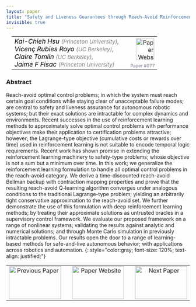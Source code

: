 ```yaml
---
layout: paper
title: "Safety and Liveness Guarantees through Reach-Avoid Reinforcement Learning"
invisible: true
---
```

<table width = "95%" style="padding-left: 15px; margin-left: auto; margin-right: 10px;">
<tr><td style = "vertical-align: top; padding-right: 25px;" rowspan="2">
<span style="color:black; font-size: 110%;"><i>
Kai-Chieh Hsu <span style="color:gray; font-size: 85%">(Princeton University)</span><span style="color:gray; font-size: 100%">,</span><br>  Vicenç Rubies Royo <span style="color:gray; font-size: 85%">(UC Berkeley)</span><span style="color:gray; font-size: 100%">,</span><br>  Claire Tomlin <span style="color:gray; font-size: 85%">(UC Berkeley)</span><span style="color:gray; font-size: 100%">,</span><br>  Jaime F Fisac <span style="color:gray; font-size: 85%">(Princeton University)</span>
</i></span>
</td>
<td style="text-align: right;"><a href="http://www.roboticsproceedings.org/rss17/p077.pdf"><img src="{{ site.baseurl }}/images/paper_link.png" alt="Paper Website" width = "50"  height = "60"/></a><br>     </td>
</tr>
<tr>
<td style="color:#777789; text-align:right; font-size: 75%; margin-right:10px;">Paper&nbsp;#077</td>
</tr>
</table>


### Abstract
Reach-avoid optimal control problems; in which the system must reach certain goal conditions while staying clear of unacceptable failure modes; are central to safety and liveness assurance for autonomous robotic systems; but their exact solutions are intractable for complex dynamics and environments. Recent successes in the use of reinforcement learning methods to approximately solve optimal control problems with performance objectives make their application to certification problems attractive; however; the Lagrange-type objective (cumulative costs or rewards over time) used in reinforcement learning is not suitable to encode temporal logic requirements. Recent work has shown promise in extending the reinforcement learning machinery to safety-type problems; whose objective is not a sum but a minimum over time. In this work; we generalize the reinforcement learning formulation to handle all optimal control problems in the reach-avoid category. We derive a time-discounted reach-avoid Bellman backup with contraction mapping properties and prove that the resulting reach-avoid Q-learning algorithm converges under analogous conditions to the traditional Lagrange-type problem; yielding an arbitrarily tight conservative approximation to the reach-avoid set. We further demonstrate the use of this formulation with deep reinforcement learning methods; by treating their approximate solutions as untrusted oracles in a supervisory control framework. We evaluate our proposed framework on a range of nonlinear systems; validating the results against analytic and numerical solutions; and through Monte Carlo simulation in previously intractable problems.  Our results open the door to a range of learning-based methods for safe-and-live autonomous behavior; with applications across robotics and automation.
{: style="color:gray; font-size: 120%; text-align: justified;"}



<table width="100%">
 <tr>
    <td style="width: 30%; text-align: center;"><a href="{{ site.baseurl }}/program/papers/076/">
<img src="{{ site.baseurl }}/images/previous_icon.png"
       alt="Previous Paper" width = "142"  height = "90"/> 
</a> </td>
<td style="text-align: center;"><a href="{{ site.baseurl }}/program/papers">
<img src="{{ site.baseurl }}/images/overview_icon.png"
       alt="Paper Website" width = "142"  height = "90"/> 
</a> </td>
    <td style="width: 30%; text-align: center;"><a href="{{ site.baseurl }}/program/papers/078/">
    <img src="{{ site.baseurl }}/images/next_icon.png"
        alt="Next Paper" width = "142"  height = "90"/>
    </a></td>
</tr>
</table>
